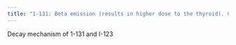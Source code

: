 ```yaml
---
title: "1-131: Beta emission (results in higher dose to the thyroid). Gamma emission of 365  I-123(trapping and organification): decays by electron capture. Gamma emission of 159"
---
```

Decay mechanism of 1-131 and I-123

